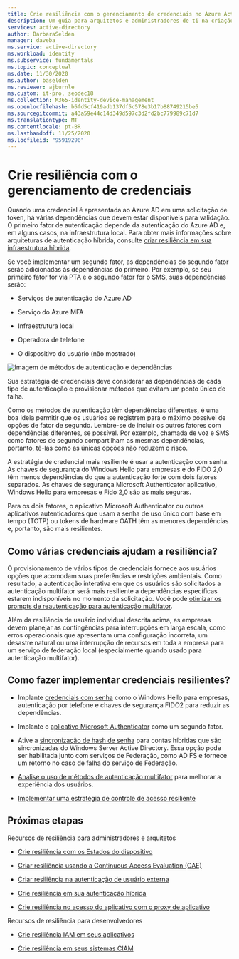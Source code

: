 ```yaml
---
title: Crie resiliência com o gerenciamento de credenciais no Azure Active Directory
description: Um guia para arquitetos e administradores de ti na criação de uma estratégia de credenciais resiliente.
services: active-directory
author: BarbaraSelden
manager: daveba
ms.service: active-directory
ms.workload: identity
ms.subservice: fundamentals
ms.topic: conceptual
ms.date: 11/30/2020
ms.author: baselden
ms.reviewer: ajburnle
ms.custom: it-pro, seodec18
ms.collection: M365-identity-device-management
ms.openlocfilehash: b5fd5cf419adb137df5c578e3b17b88749215be5
ms.sourcegitcommit: a43a59e44c14d349d597c3d2fd2bc779989c71d7
ms.translationtype: MT
ms.contentlocale: pt-BR
ms.lasthandoff: 11/25/2020
ms.locfileid: "95919290"
---
```

# <a name="build-resilience-with-credential-management"></a>Crie resiliência com o gerenciamento de credenciais

Quando uma credencial é apresentada ao Azure AD em uma solicitação de token, há várias dependências que devem estar disponíveis para validação. O primeiro fator de autenticação depende da autenticação do Azure AD e, em alguns casos, na infraestrutura local. Para obter mais informações sobre arquiteturas de autenticação híbrida, consulte [criar resiliência em sua infraestrutura híbrida](resilience-in-hybrid.md). 

Se você implementar um segundo fator, as dependências do segundo fator serão adicionadas às dependências do primeiro. Por exemplo, se seu primeiro fator for via PTA e o segundo fator for o SMS, suas dependências serão:

* Serviços de autenticação do Azure AD

* Serviço do Azure MFA

* Infraestrutura local

* Operadora de telefone

* O dispositivo do usuário (não mostrado)

 
![Imagem de métodos de autenticação e dependências](./media/resilience-in-credentials/admin-resilience-credentials.png)

Sua estratégia de credenciais deve considerar as dependências de cada tipo de autenticação e provisionar métodos que evitam um ponto único de falha. 

Como os métodos de autenticação têm dependências diferentes, é uma boa ideia permitir que os usuários se registrem para o máximo possível de opções de fator de segundo. Lembre-se de incluir os outros fatores com dependências diferentes, se possível. Por exemplo, chamada de voz e SMS como fatores de segundo compartilham as mesmas dependências, portanto, tê-las como as únicas opções não reduzem o risco.

A estratégia de credencial mais resiliente é usar a autenticação com senha. As chaves de segurança do Windows Hello para empresas e do FIDO 2,0 têm menos dependências do que a autenticação forte com dois fatores separados. As chaves de segurança Microsoft Authenticator aplicativo, Windows Hello para empresas e Fido 2,0 são as mais seguras. 

Para os dois fatores, o aplicativo Microsoft Authenticator ou outros aplicativos autenticadores que usam a senha de uso único com base em tempo (TOTP) ou tokens de hardware OATH têm as menores dependências e, portanto, são mais resilientes.

## <a name="how-do-multiple-credentials-help-resilience"></a>Como várias credenciais ajudam a resiliência?

O provisionamento de vários tipos de credenciais fornece aos usuários opções que acomodam suas preferências e restrições ambientais. Como resultado, a autenticação interativa em que os usuários são solicitados a autenticação multifator será mais resiliente a dependências específicas estarem indisponíveis no momento da solicitação. Você pode [otimizar os prompts de reautenticação para autenticação multifator](../authentication/concepts-azure-multi-factor-authentication-prompts-session-lifetime.md).

Além da resiliência de usuário individual descrita acima, as empresas devem planejar as contingências para interrupções em larga escala, como erros operacionais que apresentam uma configuração incorreta, um desastre natural ou uma interrupção de recursos em toda a empresa para um serviço de federação local (especialmente quando usado para autenticação multifator). 

## <a name="how-do-i-implement-resilient-credentials"></a>Como fazer implementar credenciais resilientes?

* Implante [credenciais com senha](../authentication/howto-authentication-passwordless-deployment.md) como o Windows Hello para empresas, autenticação por telefone e chaves de segurança FIDO2 para reduzir as dependências.

* Implante o [aplicativo Microsoft Authenticator](../user-help/user-help-auth-app-overview.md) como um segundo fator.

* Ative a [sincronização de hash de senha](../hybrid/whatis-phs.md) para contas híbridas que são sincronizadas do Windows Server Active Directory. Essa opção pode ser habilitada junto com serviços de Federação, como AD FS e fornece um retorno no caso de falha do serviço de Federação.

* [Analise o uso de métodos de autenticação multifator](https://docs.microsoft.com/samples/azure-samples/azure-mfa-authentication-method-analysis/azure-mfa-authentication-method-analysis/) para melhorar a experiência dos usuários.

* [Implementar uma estratégia de controle de acesso resiliente](../authentication/concept-resilient-controls.md)

## <a name="next-steps"></a>Próximas etapas
Recursos de resiliência para administradores e arquitetos
 
* [Crie resiliência com os Estados do dispositivo](resilience-with-device-states.md)

* [Criar resiliência usando a Continuous Access Evaluation (CAE)](resilience-with-continuous-access-evaluation.md)

* [Criar resiliência na autenticação de usuário externa](resilience-b2b-authentication.md)

* [Crie resiliência em sua autenticação híbrida](resilience-in-hybrid.md)

* [Crie resiliência no acesso do aplicativo com o proxy de aplicativo](resilience-on-premises-access.md)

Recursos de resiliência para desenvolvedores

* [Crie resiliência IAM em seus aplicativos](resilience-app-development-overview.md)

* [Crie resiliência em seus sistemas CIAM](resilience-b2c.md)
